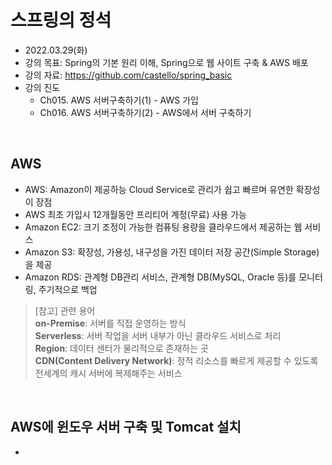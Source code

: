 # 스프링의 정석
- 2022.03.29(화)
- 강의 목표: Spring의 기본 원리 이해, Spring으로 웹 사이트 구축 & AWS 배포
- 강의 자료: https://github.com/castello/spring_basic
- 강의 진도 
    - Ch015. AWS 서버구축하기(1) - AWS 가입
    - Ch016. AWS 서버구축하기(2) - AWS에서 서버 구축하기

<br>

## AWS
- AWS: Amazon이 제공하능 Cloud Service로 관리가 쉽고 빠르며 유연한 확장성이 장점
- AWS 최초 가입시 12개월동안 프리티어 계정(무료) 사용 가능
- Amazon EC2: 크기 조정이 가능한 컴퓨팅 용량을 클라우드에서 제공하는 웹 서비스
- Amazon S3: 확장성, 가용성, 내구성을 가진 데이터 저장 공간(Simple Storage)을 제공
- Amazon RDS: 관계형 DB관리 서비스, 관계형 DB(MySQL, Oracle 등)를 모니터링, 주기적으로 백업

> [참고] 관련 용어 <br>
> **on-Premise**: 서버를 직접 운영하는 방식  <br>
> **Serverless**: 서버 작업을 서버 내부가 아닌 클라우드 서비스로 처리  <br>
> **Region**: 데이터 센터가 물리적으로 존재하는 곳  <br>
> **CDN(Content Delivery Network)**: 정적 리소스를 빠르게 제공할 수 있도록 전세계의 캐시 서버에 복제해주는 서비스 

<br>

## AWS에 윈도우 서버 구축 및 Tomcat 설치 
- 